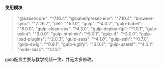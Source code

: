 #### 使用模块

>"@babel/core": "^7.10.4",
    "@babel/preset-env": "^7.10.4",
    "browser-sync": "^2.26.7",
    "del": "^5.1.0",
    "gulp": "^4.0.2",
    "gulp-babel": "^8.0.0",
    "gulp-clean-css": "^4.3.0",
    "gulp-deploy-ftp": "^1.0.1",
    "gulp-eslint": "^6.0.0",
    "gulp-htmlmin": "^5.0.1",
    "gulp-if": "^3.0.0",
    "gulp-load-plugins": "^2.0.3",
    "gulp-sass": "^4.1.0",
    "gulp-ssh": "^0.7.0",
    "gulp-swig": "^0.9.1",
    "gulp-uglify": "^3.0.2",
    "gulp-useref": "^4.0.1",
    "node-sass": "^4.14.1"

gulp配置主要与教学视频一致，并无太多修改。
